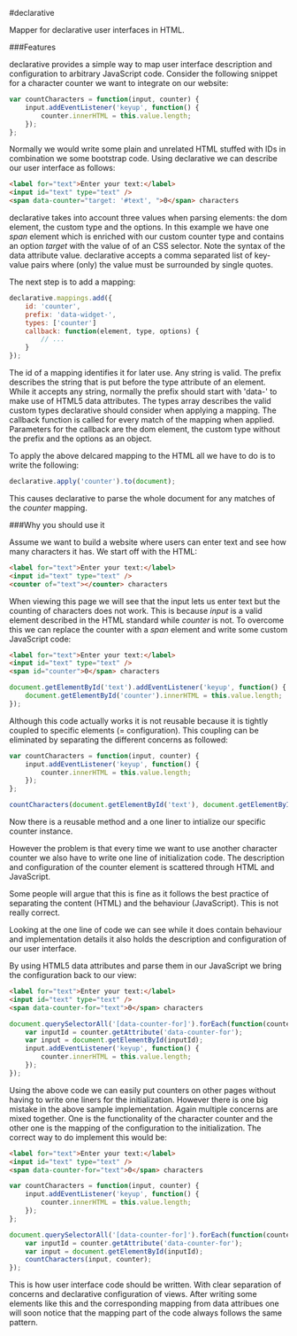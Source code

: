 #declarative

Mapper for declarative user interfaces in HTML.

###Features

declarative provides a simple way to map user interface description and configuration to arbitrary JavaScript code.
Consider the following snippet for a character counter we want to integrate on our website:

```javascript
var countCharacters = function(input, counter) {
    input.addEventListener('keyup', function() {
        counter.innerHTML = this.value.length;
    });
};
```

Normally we would write some plain and unrelated HTML stuffed with IDs in combination we some bootstrap code.
Using declarative we can describe our user interface as follows:

```html
<label for="text">Enter your text:</label>
<input id="text" type="text" />
<span data-counter="target: '#text', ">0</span> characters
```

declarative takes into account three values when parsing elements: the dom element, the custom type and the options.
In this example we have one *span* element which is enriched with our custom counter type and
contains an option *target* with the value of of an CSS selector. Note the syntax of the data attribute value.
declarative accepts a comma separated list of key-value pairs where (only) the value must be surrounded by single quotes.

The next step is to add a mapping:

```javascript
declarative.mappings.add({
    id: 'counter',
    prefix: 'data-widget-',
    types: ['counter']
    callback: function(element, type, options) {
        // ...
    }
});
```

The id of a mapping identifies it for later use. Any string is valid.
The prefix describes the string that is put before the type attribute of an element.
While it accepts any string, normally the prefix should start with 'data-' to make use of HTML5 data attributes.
The types array describes the valid custom types declarative should consider when applying a mapping.
The callback function is called for every match of the mapping when applied.
Parameters for the callback are the dom element, the custom type without the prefix and the options as an object.

To apply the above delcared mapping to the HTML all we have to do is to write the following:

```javascript
declarative.apply('counter').to(document);
```

This causes declarative to parse the whole document for any matches of the *counter* mapping.

###Why you should use it

Assume we want to build a website where users can enter text and see how many characters it has.
We start off with the HTML:

```html
<label for="text">Enter your text:</label>
<input id="text" type="text" />
<counter of="text"></counter> characters
```

When viewing this page we will see that the input lets us enter text but the counting of characters does not work.
This is because *input* is a valid element described in the HTML standard while *counter* is not.
To overcome this we can replace the counter with a *span* element and write some custom JavaScript code:

```html
<label for="text">Enter your text:</label>
<input id="text" type="text" />
<span id="counter">0</span> characters
```

```javascript
document.getElementById('text').addEventListener('keyup', function() {
    document.getElementById('counter').innerHTML = this.value.length;
});
```

Although this code actually works it is not reusable because it is tightly coupled to specific elements (= configuration).
This coupling can be eliminated by separating the different concerns as followed:

```javascript
var countCharacters = function(input, counter) {
    input.addEventListener('keyup', function() {
        counter.innerHTML = this.value.length;
    });
};

countCharacters(document.getElementById('text'), document.getElementById('counter'));
```

Now there is a reusable method and a one liner to intialize our specific counter instance.

However the problem is that every time we want to use another character counter
we also have to write one line of initialization code.
The description and configuration of the counter element is scattered through HTML and JavaScript.

Some people will argue that this is fine as it follows the best practice of separating the content (HTML)
and the behaviour (JavaScript). This is not really correct.

Looking at the one line of code we can see while it does contain behaviour and implementation details
it also holds the description and configuration of our user interface.

By using HTML5 data attributes and parse them in our JavaScript we bring the configuration back to our view:

```html
<label for="text">Enter your text:</label>
<input id="text" type="text" />
<span data-counter-for="text">0</span> characters
```

```javascript
document.querySelectorAll('[data-counter-for]').forEach(function(counter) {
    var inputId = counter.getAttribute('data-counter-for');
    var input = document.getElementById(inputId);
    input.addEventListener('keyup', function() {
        counter.innerHTML = this.value.length;
    });
});
```

Using the above code we can easily put counters on other pages without having to write one liners for the initialization.
However there is one big mistake in the above sample implementation. Again multiple concerns are mixed together.
One is the functionality of the character counter and the other one is the mapping of the configuration to the initialization.
The correct way to do implement this would be:

```html
<label for="text">Enter your text:</label>
<input id="text" type="text" />
<span data-counter-for="text">0</span> characters
```

```javascript
var countCharacters = function(input, counter) {
    input.addEventListener('keyup', function() {
        counter.innerHTML = this.value.length;
    });
};

document.querySelectorAll('[data-counter-for]').forEach(function(counter) {
    var inputId = counter.getAttribute('data-counter-for');
    var input = document.getElementById(inputId);
    countCharacters(input, counter);
});
```

This is how user interface code should be written.
With clear separation of concerns and declarative configuration of views.
After writing some elements like this and the corresponding mapping from data attribues
one will soon notice that the mapping part of the code always follows the same pattern.